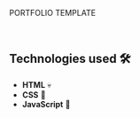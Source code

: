 PORTFOLIO TEMPLATE 

<br/>

## Technologies used 🛠️

- **HTML** 💀
- **CSS** 🌈
- **JavaScript** 🧠

<br/>

